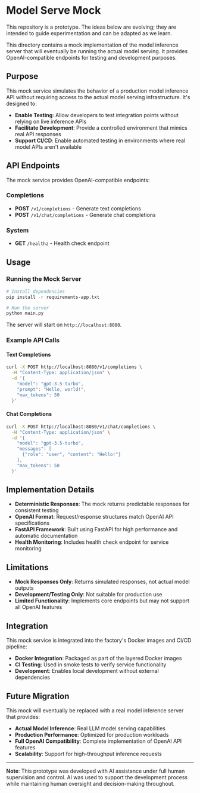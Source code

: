 # Model Serve Mock

This repository is a prototype. The ideas below are evolving; they are intended to guide experimentation and can be adapted as we learn.

This directory contains a mock implementation of the model inference server that will eventually be running the actual model serving. It provides OpenAI-compatible endpoints for testing and development purposes.

## Purpose

This mock service simulates the behavior of a production model inference API without requiring access to the actual model serving infrastructure. It's designed to:

- **Enable Testing**: Allow developers to test integration points without relying on live inference APIs
- **Facilitate Development**: Provide a controlled environment that mimics real API responses
- **Support CI/CD**: Enable automated testing in environments where real model APIs aren't available

## API Endpoints

The mock service provides OpenAI-compatible endpoints:

### Completions
- **POST** `/v1/completions` - Generate text completions
- **POST** `/v1/chat/completions` - Generate chat completions

### System
- **GET** `/healthz` - Health check endpoint

## Usage

### Running the Mock Server

```bash
# Install dependencies
pip install -r requirements-app.txt

# Run the server
python main.py
```

The server will start on `http://localhost:8080`.

### Example API Calls

#### Text Completions
```bash
curl -X POST http://localhost:8080/v1/completions \
  -H "Content-Type: application/json" \
  -d '{
    "model": "gpt-3.5-turbo",
    "prompt": "Hello, world!",
    "max_tokens": 50
  }'
```

#### Chat Completions
```bash
curl -X POST http://localhost:8080/v1/chat/completions \
  -H "Content-Type: application/json" \
  -d '{
    "model": "gpt-3.5-turbo",
    "messages": [
      {"role": "user", "content": "Hello!"}
    ],
    "max_tokens": 50
  }'
```

## Implementation Details

- **Deterministic Responses**: The mock returns predictable responses for consistent testing
- **OpenAI Format**: Request/response structures match OpenAI API specifications
- **FastAPI Framework**: Built using FastAPI for high performance and automatic documentation
- **Health Monitoring**: Includes health check endpoint for service monitoring

## Limitations

- **Mock Responses Only**: Returns simulated responses, not actual model outputs
- **Development/Testing Only**: Not suitable for production use
- **Limited Functionality**: Implements core endpoints but may not support all OpenAI features

## Integration

This mock service is integrated into the factory's Docker images and CI/CD pipeline:

- **Docker Integration**: Packaged as part of the layered Docker images
- **CI Testing**: Used in smoke tests to verify service functionality
- **Development**: Enables local development without external dependencies

## Future Migration

This mock will eventually be replaced with a real model inference server that provides:

- **Actual Model Inference**: Real LLM model serving capabilities
- **Production Performance**: Optimized for production workloads
- **Full OpenAI Compatibility**: Complete implementation of OpenAI API features
- **Scalability**: Support for high-throughput inference requests

---

**Note**: This prototype was developed with AI assistance under full human supervision and control. AI was used to support the development process while maintaining human oversight and decision-making throughout.
